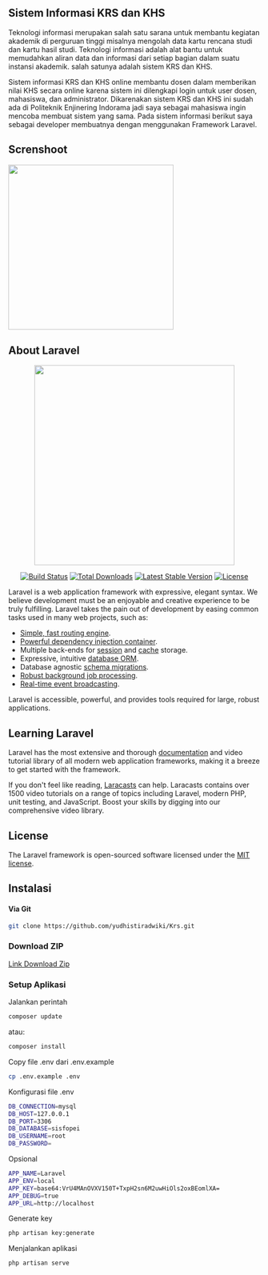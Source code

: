 ## Sistem Informasi KRS dan KHS

Teknologi informasi merupakan salah satu sarana untuk membantu kegiatan akademik di perguruan tinggi misalnya mengolah data kartu rencana studi dan kartu hasil studi. Teknologi informasi adalah alat bantu untuk memudahkan aliran data dan informasi dari setiap bagian dalam suatu instansi akademik. salah satunya adalah sistem KRS dan KHS.

Sistem informasi KRS dan KHS online membantu dosen dalam memberikan nilai KHS secara online karena sistem ini dilengkapi login untuk user dosen, mahasiswa, dan administrator. Dikarenakan sistem KRS dan KHS ini sudah ada di Politeknik Enjinering Indorama jadi saya sebagai mahasiswa ingin mencoba membuat sistem yang sama. Pada sistem informasi berikut saya sebagai developer membuatnya dengan menggunakan Framework Laravel.

## Screnshoot

<img height="330em" src=""/>

## About Laravel

<p align="center"><a href="https://laravel.com" target="_blank"><img src="https://raw.githubusercontent.com/laravel/art/master/logo-lockup/5%20SVG/2%20CMYK/1%20Full%20Color/laravel-logolockup-cmyk-red.svg" width="400"></a></p>

<p align="center">
<a href="https://travis-ci.org/laravel/framework"><img src="https://travis-ci.org/laravel/framework.svg" alt="Build Status"></a>
<a href="https://packagist.org/packages/laravel/framework"><img src="https://img.shields.io/packagist/dt/laravel/framework" alt="Total Downloads"></a>
<a href="https://packagist.org/packages/laravel/framework"><img src="https://img.shields.io/packagist/v/laravel/framework" alt="Latest Stable Version"></a>
<a href="https://packagist.org/packages/laravel/framework"><img src="https://img.shields.io/packagist/l/laravel/framework" alt="License"></a>
</p>

Laravel is a web application framework with expressive, elegant syntax. We believe development must be an enjoyable and creative experience to be truly fulfilling. Laravel takes the pain out of development by easing common tasks used in many web projects, such as:

- [Simple, fast routing engine](https://laravel.com/docs/routing).
- [Powerful dependency injection container](https://laravel.com/docs/container).
- Multiple back-ends for [session](https://laravel.com/docs/session) and [cache](https://laravel.com/docs/cache) storage.
- Expressive, intuitive [database ORM](https://laravel.com/docs/eloquent).
- Database agnostic [schema migrations](https://laravel.com/docs/migrations).
- [Robust background job processing](https://laravel.com/docs/queues).
- [Real-time event broadcasting](https://laravel.com/docs/broadcasting).

Laravel is accessible, powerful, and provides tools required for large, robust applications.

## Learning Laravel

Laravel has the most extensive and thorough [documentation](https://laravel.com/docs) and video tutorial library of all modern web application frameworks, making it a breeze to get started with the framework.

If you don't feel like reading, [Laracasts](https://laracasts.com) can help. Laracasts contains over 1500 video tutorials on a range of topics including Laravel, modern PHP, unit testing, and JavaScript. Boost your skills by digging into our comprehensive video library.


## License

The Laravel framework is open-sourced software licensed under the [MIT license](https://opensource.org/licenses/MIT).

## Instalasi
#### Via Git
```bash
git clone https://github.com/yudhistiradwiki/Krs.git
```

### Download ZIP
[Link Download Zip](https://github.com/yudhistiradwiki/Krs/archive/refs/heads/master.zip)

### Setup Aplikasi
Jalankan perintah 
```bash
composer update
```
atau:
```bash
composer install
```
Copy file .env dari .env.example
```bash
cp .env.example .env
```
Konfigurasi file .env
```bash
DB_CONNECTION=mysql
DB_HOST=127.0.0.1
DB_PORT=3306
DB_DATABASE=sisfopei
DB_USERNAME=root
DB_PASSWORD=
```
Opsional
```bash
APP_NAME=Laravel
APP_ENV=local
APP_KEY=base64:VrU4MAnOVXV150T+TxpH2sn6M2uwHiOls2oxBEomlXA=
APP_DEBUG=true
APP_URL=http://localhost
```
Generate key
```bash
php artisan key:generate
```
Menjalankan aplikasi
```bash
php artisan serve
```

<!--
Migrate database
```bash
php artisan migrate
```
Seeder table User, Pengaturan
```bash
php artisan db:seed
```
-->
